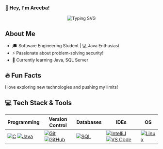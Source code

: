 ### 👋 Hey, I'm Areeba!

<div align="center">
  <img src="https://readme-typing-svg.herokuapp.com?font=Fira+Code&weight=500&size=24&pause=1000&color=00ffff&center=true&vCenter=true&width=435&lines=Software+Engineer!;Code,+Create,+and+Conquer!" alt="Typing SVG" />
</p>
</div>

## About Me
- 🎓 Software Engineering Student | 💻 Java Enthusiast
- ⚡ Passionate about problem-solving security!
- 🌱 Currently learning Java, SQL Server

## 🔥 Fun Facts
 I love exploring new technologies and pushing my limits!

## 💻 Tech Stack & Tools

| Programming | Version Control | Databases | IDEs | OS |
|------------|----------------|-----------|------|----|
| [![C](https://img.shields.io/badge/C-A8B9CC?style=for-the-badge&logo=c&logoColor=white)](https://en.wikipedia.org/wiki/C_(programming_language)) [![Java](https://img.shields.io/badge/Java-007396?style=for-the-badge&logo=java&logoColor=white)](https://www.java.com/) | [![Git](https://img.shields.io/badge/Git-F05032?style=for-the-badge&logo=git&logoColor=white)](https://git-scm.com/) [![GitHub](https://img.shields.io/badge/GitHub-181717?style=for-the-badge&logo=github&logoColor=white)](https://github.com/) | [![SQL](https://img.shields.io/badge/SQL-4479A1?style=for-the-badge&logo=postgresql&logoColor=white)](https://www.postgresql.org/) | [![IntelliJ](https://img.shields.io/badge/IntelliJ%20IDEA-000000?style=for-the-badge&logo=intellij-idea&logoColor=white)](https://www.jetbrains.com/idea/) [![VS Code](https://img.shields.io/badge/VS%20Code-007ACC?style=for-the-badge&logo=visual-studio-code&logoColor=white)](https://code.visualstudio.com/) | [![Linux](https://img.shields.io/badge/Linux-FCC624?style=for-the-badge&logo=linux&logoColor=black)](https://www.linux.org/) |



